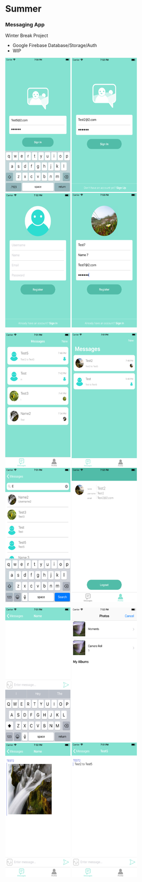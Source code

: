 # Summer
### Messaging App
Winter Break Project
 - Google Firebase Database/Storage/Auth
 - WIP
 
 <img src="screenshots/login2.png" width="207" height="424"> <img src="screenshots/login.png" width="207" height="424"> <img src="screenshots/register.png" width="207" height="424"> <img src="screenshots/register2.png" width="207" height="424.5">
 
 
 <img src="screenshots/chatList.png" width="207" height="424"> <img src="screenshots/chatList2.png" width="207" height="424"> <img src="screenshots/discover.png" width="207" height="424"> <img src="screenshots/profile.png" width="207" height="424.5">
 
 
 <img src="screenshots/chat.png" width="207" height="424"> <img src="screenshots/photo.png" width="207" height="424"> <img src="screenshots/chat2.png" width="207" height="424"> <img src="screenshots/chat3.png" width="207" height="424.5">

